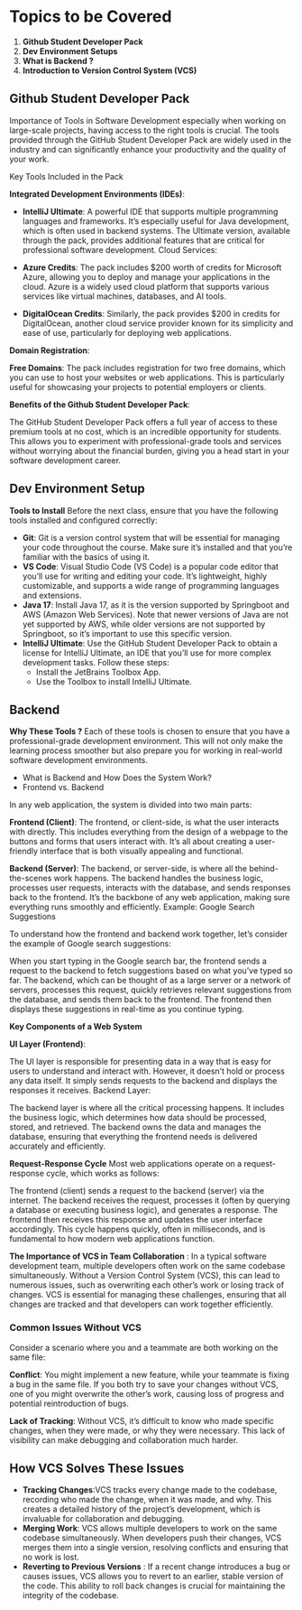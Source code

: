 # Topics to be Covered


1. **Github Student Developer Pack**
2. **Dev Environment Setups**
3. **What is Backend ?**
4. **Introduction to Version Control System (VCS)**


## Github Student Developer Pack

Importance of Tools in Software Development
especially when working on large-scale projects, having access to the right tools is crucial. The tools provided through the GitHub Student Developer Pack are widely used in the industry and can significantly enhance your productivity and the quality of your work.

Key Tools Included in the Pack

**Integrated Development Environments (IDEs)**:

* **IntelliJ Ultimate**: A powerful IDE that supports multiple programming languages and frameworks. It’s especially useful for Java development, which is often used in backend systems. The Ultimate version, available through the pack, provides additional features that are critical for professional software development.
Cloud Services:

* **Azure Credits**: The pack includes $200 worth of credits for Microsoft Azure, allowing you to deploy and manage your applications in the cloud. Azure is a widely used cloud platform that supports various services like virtual machines, databases, and AI tools.
* **DigitalOcean Credits**: Similarly, the pack provides $200 in credits for DigitalOcean, another cloud service provider known for its simplicity and ease of use, particularly for deploying web applications.

**Domain Registration**:

**Free Domains**: The pack includes registration for two free domains, which you can use to host your websites or web applications. This is particularly useful for showcasing your projects to potential employers or clients.

**Benefits of the Github Student Developer Pack**:

The GitHub Student Developer Pack offers a full year of access to these premium tools at no cost, which is an incredible opportunity for students. This allows you to experiment with professional-grade tools and services without worrying about the financial burden, giving you a head start in your software development career.

## Dev Environment Setup

**Tools to Install**
Before the next class, ensure that you have the following tools installed and configured correctly:

* **Git**: Git is a version control system that will be essential for managing your code throughout the course. Make sure it’s installed and that you’re familiar with the basics of using it.
* **VS Code**: Visual Studio Code (VS Code) is a popular code editor that you’ll use for writing and editing your code. It’s lightweight, highly customizable, and supports a wide range of programming languages and extensions.
* **Java 17**: Install Java 17, as it is the version supported by Springboot and AWS (Amazon Web Services). Note that newer versions of Java are not yet supported by AWS, while older versions are not supported by Springboot, so it’s important to use this specific version.
* **IntelliJ Ultimate**: Use the GitHub Student Developer Pack to obtain a license for IntelliJ Ultimate, an IDE that you’ll use for more complex development tasks. Follow these steps:
    * Install the JetBrains Toolbox App.
    * Use the Toolbox to install IntelliJ Ultimate.

## Backend

**Why These Tools ?**
Each of these tools is chosen to ensure that you have a professional-grade development environment. This will not only make the learning process smoother but also prepare you for working in real-world software development environments.

* What is Backend and How Does the System Work?
* Frontend vs. Backend

In any web application, the system is divided into two main parts:

**Frontend (Client)**: The frontend, or client-side, is what the user interacts with directly. This includes everything from the design of a webpage to the buttons and forms that users interact with. It’s all about creating a user-friendly interface that is both visually appealing and functional.

**Backend (Server)**: The backend, or server-side, is where all the behind-the-scenes work happens. The backend handles the business logic, processes user requests, interacts with the database, and sends responses back to the frontend. It’s the backbone of any web application, making sure everything runs smoothly and efficiently.
Example: Google Search Suggestions

To understand how the frontend and backend work together, let’s consider the example of Google search suggestions:

When you start typing in the Google search bar, the frontend sends a request to the backend to fetch suggestions based on what you’ve typed so far.
The backend, which can be thought of as a large server or a network of servers, processes this request, quickly retrieves relevant suggestions from the database, and sends them back to the frontend.
The frontend then displays these suggestions in real-time as you continue typing.

**Key Components of a Web System**

**UI Layer (Frontend)**:

The UI layer is responsible for presenting data in a way that is easy for users to understand and interact with. However, it doesn’t hold or process any data itself. It simply sends requests to the backend and displays the responses it receives.
Backend Layer:

The backend layer is where all the critical processing happens. It includes the business logic, which determines how data should be processed, stored, and retrieved. The backend owns the data and manages the database, ensuring that everything the frontend needs is delivered accurately and efficiently.

**Request-Response Cycle**
Most web applications operate on a request-response cycle, which works as follows:

The frontend (client) sends a request to the backend (server) via the internet.
The backend receives the request, processes it (often by querying a database or executing business logic), and generates a response.
The frontend then receives this response and updates the user interface accordingly.
This cycle happens quickly, often in milliseconds, and is fundamental to how modern web applications function.

**The Importance of VCS in Team Collaboration** : In a typical software development team, multiple developers often work on the same codebase simultaneously. Without a Version Control System (VCS), this can lead to numerous issues, such as overwriting each other’s work or losing track of changes. VCS is essential for managing these challenges, ensuring that all changes are tracked and that developers can work together efficiently.

### Common Issues Without VCS
Consider a scenario where you and a teammate are both working on the same file:

**Conflict**: You might implement a new feature, while your teammate is fixing a bug in the same file. If you both try to save your changes without VCS, one of you might overwrite the other’s work, causing loss of progress and potential reintroduction of bugs.

**Lack of Tracking**: Without VCS, it’s difficult to know who made specific changes, when they were made, or why they were necessary. This lack of visibility can make debugging and collaboration much harder.

## How VCS Solves These Issues

* **Tracking Changes**:VCS tracks every change made to the codebase, recording who made the change, when it was made, and why. This creates a detailed history of the project’s development, which is invaluable for collaboration and debugging.
* **Merging Work**: VCS allows multiple developers to work on the same codebase simultaneously. When developers push their changes, VCS merges them into a single version, resolving conflicts and ensuring that no work is lost.
* **Reverting to Previous Versions** : If a recent change introduces a bug or causes issues, VCS allows you to revert to an earlier, stable version of the code. This ability to roll back changes is crucial for maintaining the integrity of the codebase.

